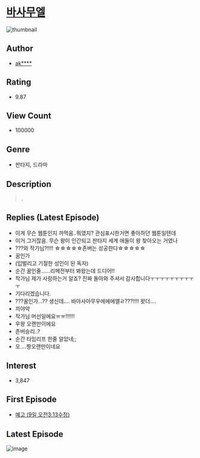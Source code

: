 # [바사무엘](https://comic.naver.com/bestChallenge/list?titleId=639594)
![thumbnail](https://image-comic.pstatic.net/user_contents_data/challenge_comic/2017/05/29/214859/thumbnail_title_aka_n_031939_.jpg)

## Author
- [ak****](https://comic.naver.com/artistTitle?id=214859)

## Rating
- 9.87

## View Count
- 100000

## Genre
- 판타지, 드라마

## Description
> .

## Replies (Latest Episode)
- 이게 무슨 웹툰인지 까먹음..뭐였지? 관심표시한거면 좋아하던 웹툰일텐데
- 이거 그거잖음. 무슨 왕이 인간되고 판타지 세계 애들이 왕 찾아오는 거였나
- ???와 작가님?!!!! ☆☆☆☆☆존버는 성공한다☆☆☆☆☆
- 꿈인가
- (입벌리고 기절한 성인이 된 독자)
- 순간 꿈인줄......리메전부터 봐왔는데 드디어!!
- 작가님 제가 사랑하는거 알죠? 진짜 돌아와 주셔서 감사합니다ㅜㅜㅜㅜㅜㅜㅜㅜㅜㅜ
- 기다리겠습니다.
- ???꿈인가...?? 생신데.... 바아사아무우에에에엘ㄹ???!!!! 왓더....
- 끼야악
- 작가님 머선일에요ㅠㅠ!!!!!!
- 우왕 오랜만이에요
- 존버승리..?
- 순간 타임리프 한줄 알았네;;
- 오....짱오랜만이네요

## Interest
- 3,847

## First Episode
- [예고 (9일 오전3:13수정)](https://comic.naver.com/bestChallenge/detail?titleId=639594&no=19)

## Latest Episode
![image](https://image-comic.pstatic.net/user_contents_data/challenge_comic/2021/12/04/214859/upload_7004848277826909798.jpeg)
